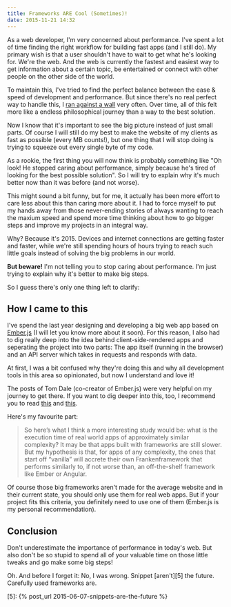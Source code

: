 ```yaml
---
title: Frameworks ARE Cool (Sometimes)!
date: 2015-11-21 14:32
---
```


As a web developer, I'm very concerned about performance. I've spent a lot of time finding the right workflow for building fast apps (and I still do). My primary wish is that a user shouldn't have to wait to get what he's looking for. We're the web. And the web is currently the fastest and easiest way to get information about a certain topic, be entertained or connect with other people on the other side of the world.

To maintain this, I've tried to find the perfect balance between the ease & speed of development and performance. But since there's no real perfect way to handle this, I [ran against a wall][1] very often. Over time, all of this felt more like a endless philosophical journey than a way to the best solution.

Now I know that it's important to see the big picture instead of just small parts. Of course I will still do my best to make the website of my clients as fast as possible (every MB counts!), but one thing that I will stop doing is trying to squeeze out every single byte of my code.

As a rookie, the first thing you will now think is probably something like "Oh look! He stopped caring about performance, simply because he's tired of looking for the best possible solution". So I will try to explain why it's much better now than it was before (and not worse).

This might sound a bit funny, but for me, it actually has been more effort to care less about this than caring more about it. I had to force myself to put my hands away from those never-ending stories of always wanting to reach the maxium speed and spend more time thinking about how to go bigger steps and improve my projects in an integral way.

Why? Because it's 2015. Devices and internet connections are getting faster and faster, while we're still spending hours of hours trying to reach such little goals instead of solving the big problems in our world.

**But beware!** I'm not telling you to stop caring about performance. I'm just trying to explain why it's better to make big steps.

So I guess there's only one thing left to clarify:

## How I came to this

I've spend the last year designing and developing a big web app based on [Ember.js][2] (I will let you know more about it soon). For this reason, I also had to dig really deep into the idea behind client-side-rendered apps and seperating the project into two parts: The app itself (running in the browser) and an API server which takes in requests and responds with data.

At first, I was a bit confused why they're doing this and why all development tools in this area so opinionated, but now I understand and love it!

The posts of Tom Dale (co-creator of Ember.js) were very helpful on my journey to get there. If you want to dig deeper into this, too, I recommend you to read [this][3] and [this][4].

Here's my favourite part:

> So here’s what I think a more interesting study would be: what is the execution time of real world apps of approximately similar complexity? It may be that apps built with frameworks are still slower. But my hypothesis is that, for apps of any complexity, the ones that start off “vanilla” will accrete their own Frankenframework that performs similarly to, if not worse than, an off-the-shelf framework like Ember or Angular.

Of course those big frameworks aren't made for the average website and in their current state, you should only use them for real web apps. But if your project fits this criteria, you definitely need to use one of them (Ember.js is my personal recommendation).

## Conclusion

Don't underestimate the importance of performance in today's web. But also don't be so stupid to spend all of your valuable time on those little tweaks and go make some big steps!

Oh. And before I forget it: No, I was wrong. Snippet [aren't][5] the future. Carefully used frameworks are.

[1]: https://leo.im/notes/performance-and-developer-friendliness/
[2]: http://emberjs.com
[3]: http://tomdale.net/2015/02/youre-missing-the-point-of-server-side-rendered-javascript-apps/
[4]: http://tomdale.net/2015/11/javascript-frameworks-and-mobile-performance/
[5]: {% post_url 2015-06-07-snippets-are-the-future %}